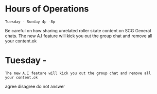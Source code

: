 # Hours of Operations 
    Tuesday - Sunday 4p -8p
Be careful on how sharing unrelated roller skate content on SCG General chats. The new A.I feature will kick you out the group chat and remove all your content.ok 
# Tuesday - 
    The new A.I feature will kick you out the group chat and remove all your content.ok
agree
disagree 
do not answer